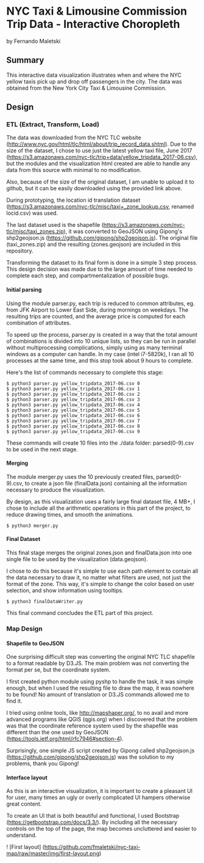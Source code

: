 # NYC Taxi & Limousine Commission Trip Data - Interactive Choropleth
by Fernando Maletski

## Summary
This interactive data visualization illustrates when and where the NYC yellow taxis pick up and drop off passengers in the city. The data was obtained from the New York City Taxi & Limousine Commission.

## Design

### ETL (Extract, Transform, Load)
The data was downloaded from the NYC TLC website (http://www.nyc.gov/html/tlc/html/about/trip_record_data.shtml). Due to the size of the dataset, I chose to use just the latest yellow taxi file, June 2017 (https://s3.amazonaws.com/nyc-tlc/trip+data/yellow_tripdata_2017-06.csv), but the modules and the visualization html created are able to handle any data from this source with minimal to no modification.

Also, because of the size of the original dataset, I am unable to upload it to github, but it can be easily downloaded using the provided link above.

During prototyping, the location id translation dataset (https://s3.amazonaws.com/nyc-tlc/misc/taxi+_zone_lookup.csv, renamed locid.csv) was used.

The last dataset used is the shapefile (https://s3.amazonaws.com/nyc-tlc/misc/taxi_zones.zip), it was converted to GeoJSON using Gipong's shp2geojson.js (https://github.com/gipong/shp2geojson.js). The original file (taxi_zones.zip) and the resulting (zones.geojson) are included in this repository.

Transforming the dataset to its final form is done in a simple 3 step process. This design decision was made due to the large amount of time needed to complete each step, and compartmentalization of possible bugs.

#### Initial parsing 
Using the module parser.py, each trip is reduced to common attributes, eg. from JFK Airport to Lower East Side, during mornings on weekdays. The resulting trips are counted, and the average price is computed for each combination of attributes.

To speed up the process, parser.py is created in a way that the total amount of combinations is divided into 10 unique lists, so they can be run in parallel without multiprocessing complications, simply using as many terminal windows as a computer can handle. In my case (intel i7-5820k), I ran all 10 processes at the same time, and this stop took about 9 hours to complete.

Here's the list of commands necessary to complete this stage:

```
$ python3 parser.py yellow_tripdata_2017-06.csv 0
$ python3 parser.py yellow_tripdata_2017-06.csv 1
$ python3 parser.py yellow_tripdata_2017-06.csv 2
$ python3 parser.py yellow_tripdata_2017-06.csv 3
$ python3 parser.py yellow_tripdata_2017-06.csv 4
$ python3 parser.py yellow_tripdata_2017-06.csv 5
$ python3 parser.py yellow_tripdata_2017-06.csv 6
$ python3 parser.py yellow_tripdata_2017-06.csv 7
$ python3 parser.py yellow_tripdata_2017-06.csv 8
$ python3 parser.py yellow_tripdata_2017-06.csv 9
```
These commands will create 10 files into the ./data folder: parsed(0-9).csv to be used in the next stage.

#### Merging
The module merger.py uses the 10 previously created files, parsed(0-9).csv, to create a json file (finalData.json) containing all the information necessary to produce the visualization. 

By design, as this visualization uses a fairly large final dataset file, 4 MB+, I chose to include all the arithmetic operations in this part of the project, to reduce drawing times, and smooth the animations.

```
$ python3 merger.py
```

#### Final Dataset

This final stage merges the original zones.json and finalData.json into one single file to be used by the visualization (data.geojson).

I chose to do this because it's simple to use each path element to contain all the data necessary to draw it, no matter what filters are used, not just the format of the zone. This way, it's simple to change the color based on user selection, and show information using tooltips.

```
$ python3 finalDataWriter.py
```

This final command concludes the ETL part of this project.

### Map Design

#### Shapefile to GeoJSON

One surprising difficult step was converting the original NYC TLC shapefile to a format readable by D3.JS. The main problem was not converting the format per se, but the coordinate system.

I first created python module using pyshp to handle the task, it was simple enough, but when I used the resulting file to draw the map, it was nowhere to be found! No amount of translation or D3.JS commands allowed me to find it.

I tried using online tools, like http://mapshaper.org/, to no avail and more advanced programs like QGIS (qgis.org) when I discovered that the problem was that the coordinate reference system used by the shapefile was different than the one used by GeoJSON (https://tools.ietf.org/html/rfc7946#section-4).

Surprisingly, one simple JS script created by Gipong called shp2geojson.js (https://github.com/gipong/shp2geojson.js) was the solution to my problems, thank you Gipong!

#### Interface layout

As this is an interactive visualization, it is important to create a pleasant UI for user, many times an ugly or overly complicated UI hampers otherwise great content.

To create an UI that is both beautiful and functional, I used Bootstrap (https://getbootstrap.com/docs/3.3/). By including all the necessary controls on the top of the page, the map becomes uncluttered and easier to understand.

! [First layout] (https://github.com/fmaletski/nyc-taxi-map/raw/master/img/first-layout.png)

